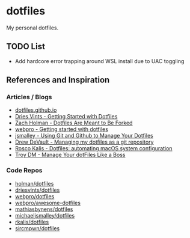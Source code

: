# dotfiles

My personal dotfiles.

## TODO List

* Add hardcore error trapping around WSL install due to UAC toggling

## References and Inspiration

### Articles / Blogs

* [dotfiles.github.io](https://dotfiles.github.io/)
* [Dries Vints - Getting Started with Dotfiles](https://driesvints.com/blog/getting-started-with-dotfiles/)
* [Zach Holman - Dotfiles Are Meant to Be Forked](https://zachholman.com/2010/08/dotfiles-are-meant-to-be-forked/)
* [webpro - Getting started with dotfiles](https://www.webpro.nl/articles/getting-started-with-dotfiles)
* [jsmalley - Using Git and Github to Manage Your Dotfiles](https://blog.smalleycreative.com/using-git-and-github-to-manage-your-dotfiles/)
* [Drew DeVault - Managing my dotfiles as a git repository](https://drewdevault.com/2019/12/30/dotfiles.html)
* [Rosco Kalis - Dotfiles: automating macOS system configuration](https://kalis.me/dotfiles-automating-macos-system-configuration/)
* [Troy DM - Manage Your dotFiles Like a Boss](https://troydm.github.io/blog/2017/02/27/manage-your-dotfiles-like-a-boss/)

### Code Repos

* [holman/dotfiles](https://github.com/holman/dotfiles)
* [driesvints/dotfiles](https://github.com/driesvints/dotfiles)
* [webpro/dotfiles](https://github.com/webpro/dotfiles)
* [webpro/awesome-dotfiles](https://github.com/webpro/awesome-dotfiles)
* [mathiasbynens/dotfiles](https://github.com/mathiasbynens/dotfiles)
* [michaeljsmalley/dotfiles](https://github.com/michaeljsmalley/dotfiles)
* [rkalis/dotfiles](https://github.com/rkalis/dotfiles)
* [sircmpwn/dotfiles](https://git.sr.ht/~sircmpwn/dotfiles)
